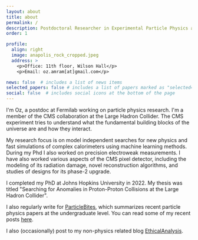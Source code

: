 ```yaml
---
layout: about
title: about
permalink: /
description: Postdoctoral Researcher in Experimental Particle Physics at Fermilab
order: 1

profile:
  align: right
  image: anapolis_rock_cropped.jpeg
  address: >
    <p>Office: 11th floor, Wilson Hall</p>
    <p>Email: oz.amram[at]gmail.com</p>

news: false  # includes a list of news items
selected_papers: false # includes a list of papers marked as "selected={true}"
social: false  # includes social icons at the bottom of the page
---
```


I'm Oz, a postdoc at Fermilab working on particle physics research.
I'm a member of the CMS collaboration at the Large Hadron Collider. 
The CMS experiment tries to understand what the fundamental building blocks of
the universe are and how they interact. 


My research focus is on model independent searches for new physics 
and fast simulations of complex calorimeters using machine learning methods. 
During my Phd I also worked on precision electroweak measurements. 
I have also worked various aspects of the CMS pixel detector, including the 
modeling of its radiation damage, novel reconstruction algorithms, and 
studies of designs for its phase-2 upgrade. 

I completed my PhD at Johns Hopkins University in 2022.
My thesis was titled "Searching for Anomalies in Proton-Proton Collisions at the Large Hadron Collider".



I also regularly write for [ParticleBites](https://www.particlebites.com/), which summarizes recent particle physics papers at the undergraduate
level. You can read some of my recent posts
[here](https://www.particlebites.com/?author=30). 

I also (occasionally) post to my non-physics related blog
[EthicalAnalysis](https://ethicalanalysisblog.wordpress.com/).
